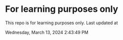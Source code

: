 # For learning purposes only
This repo is for learning purposes only.
Last updated at

Wednesday, March 13, 2024 2:43:49 PM

